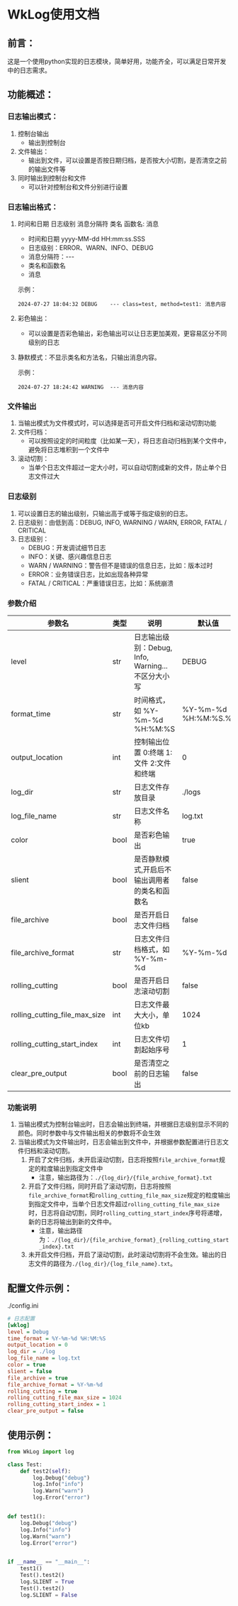 # WkLog使用文档

## 前言：
这是一个使用python实现的日志模块，简单好用，功能齐全，可以满足日常开发中的日志需求。


## 功能概述：
###  日志输出模式：
1. 控制台输出
   - 输出到控制台
2. 文件输出：
   - 输出到文件，可以设置是否按日期归档，是否按大小切割，是否清空之前的输出文件等
3. 同时输出到控制台和文件
   - 可以针对控制台和文件分别进行设置

###  日志输出格式：
1. 时间和日期 日志级别 消息分隔符 类名 函数名: 消息
   - 时间和日期 yyyy-MM-dd HH:mm:ss.SSS
   - 日志级别：ERROR、WARN、INFO、DEBUG
   - 消息分隔符：---
   - 类名和函数名
   - 消息
   
   示例：
    ```
    2024-07-27 18:04:32 DEBUG    --- class=test, method=test1: 消息内容
    ```
2. 彩色输出：
   - 可以设置是否彩色输出，彩色输出可以让日志更加美观，更容易区分不同级别的日志

3. 静默模式：不显示类名和方法名，只输出消息内容。
    
    示例：
    ```
    2024-07-27 18:24:42 WARNING  --- 消息内容
    ```
###  文件输出
1. 当输出模式为文件模式时，可以选择是否可开启文件归档和滚动切割功能
2. 文件归档：
   - 可以按照设定的时间粒度（比如某一天），将日志自动归档到某个文件中，避免将日志堆积到一个文件中
3. 滚动切割：
   - 当单个日志文件超过一定大小时，可以自动切割成新的文件，防止单个日志文件过大


### 日志级别
1. 可以设置日志的输出级别，只输出高于或等于指定级别的日志。
2. 日志级别：由低到高：DEBUG, INFO, WARNING / WARN, ERROR, FATAL / CRITICAL
3. 日志级别：
   - DEBUG：开发调试细节日志
   - INFO：关键、感兴趣信息日志
   - WARN / WARNING：警告但不是错误的信息日志，比如：版本过时
   - ERROR：业务错误日志，比如出现各种异常
   - FATAL / CRITICAL：严重错误日志，比如：系统崩溃

### 参数介绍
| 参数名                        | 类型 | 说明                                               | 默认值               |
| ----------------------------- | ---- | -------------------------------------------------- | -------------------- |
| level                         | str  | 日志输出级别：Debug, Info, Warning... 不区分大小写 | DEBUG                |
| format_time                   | str  | 时间格式，如 %Y-%m-%d %H:%M:%S                     | %Y-%m-%d %H:%M:%S.%f |
| output_location               | int  | 控制输出位置 0:终端 1:文件 2:文件和终端            | 0                    |
| log_dir                       | str  | 日志文件存放目录                                   | ./logs               |
| log_file_name                 | str  | 日志文件名称                                       | log.txt              |
| color                         | bool | 是否彩色输出                                       | true                 |
| slient                        | bool | 是否静默模式,开启后不输出调用者的类名和函数名      | false                |
| file_archive                  | bool | 是否开启日志文件归档                               | false                |
| file_archive_format           | str  | 日志文件归档格式，如 %Y-%m-%d                      | %Y-%m-%d             |
| rolling_cutting               | bool | 是否开启日志滚动切割                               | false                |
| rolling_cutting_file_max_size | int  | 日志文件最大大小，单位kb                           | 1024                 |
| rolling_cutting_start_index   | int  | 日志文件切割起始序号                               | 1                    |
| clear_pre_output              | bool | 是否清空之前的日志输出                             | false                |

### 功能说明
1. 当输出模式为控制台输出时，日志会输出到终端，并根据日志级别显示不同的颜色。同时参数中与文件输出相关的参数将不会生效
2. 当输出模式为文件输出时，日志会输出到文件中，并根据参数配置进行日志文件归档和滚动切割。
   1. 开启了文件归档，未开启滚动切割，日志将按照`file_archive_format`规定的粒度输出到指定文件中
      - 注意，输出路径为：`./{log_dir}/{file_archive_format}.txt`
   2. 开启了文件归档，同时开启了滚动切割，日志将按照`file_archive_format`和`rolling_cutting_file_max_size`规定的粒度输出到指定文件中，当单个日志文件超过`rolling_cutting_file_max_size`时，日志将自动切割，同时`rolling_cutting_start_index`序号将递增， 新的日志将输出到新的文件中。
        - 注意，输出路径为：`./{log_dir}/{file_archive_format}_{rolling_cutting_start_index}.txt`
   3. 未开启文件归档，开启了滚动切割，此时滚动切割将不会生效。输出的日志文件的路径为`./{log_dir}/{log_file_name}.txt`。

## 配置文件示例：

./config.ini
``` ini
# 日志配置
[wklog]
level = Debug
time_format = %Y-%m-%d %H:%M:%S
output_location = 0
log_dir = ./log
log_file_name = log.txt
color = true
slient = false
file_archive = true
file_archive_format = %Y-%m-%d
rolling_cutting = true
rolling_cutting_file_max_size = 1024
rolling_cutting_start_index = 1
clear_pre_output = false
```

## 使用示例：

```python
from WkLog import log

class Test:
    def test2(self):
        log.Debug("debug")
        log.Info("info")
        log.Warn("warn")
        log.Error("error")


def test1():
    log.Debug("debug")
    log.Info("info")
    log.Warn("warn")
    log.Error("error")


if __name__ == "__main__":
    test1()
    Test().test2()
    log.SLIENT = True
    Test().test2()
    log.SLIENT = False
```
